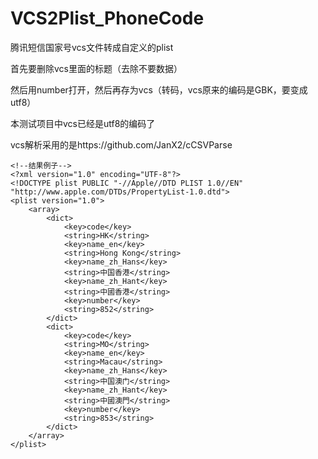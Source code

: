 # VCS2Plist_PhoneCode
腾讯短信国家号vcs文件转成自定义的plist

首先要删除vcs里面的标题（去除不要数据）

然后用number打开，然后再存为vcs（转码，vcs原来的编码是GBK，要变成utf8）

本测试项目中vcs已经是utf8的编码了


vcs解析采用的是https://github.com/JanX2/cCSVParse

```
<!--结果例子-->
<?xml version="1.0" encoding="UTF-8"?>
<!DOCTYPE plist PUBLIC "-//Apple//DTD PLIST 1.0//EN" "http://www.apple.com/DTDs/PropertyList-1.0.dtd">
<plist version="1.0">
    <array>
        <dict>
            <key>code</key>
            <string>HK</string>
            <key>name_en</key>
            <string>Hong Kong</string>
            <key>name_zh_Hans</key>
            <string>中国香港</string>
            <key>name_zh_Hant</key>
            <string>中國香港</string>
            <key>number</key>
            <string>852</string>
        </dict>
        <dict>
            <key>code</key>
            <string>MO</string>
            <key>name_en</key>
            <string>Macau</string>
            <key>name_zh_Hans</key>
            <string>中国澳门</string>
            <key>name_zh_Hant</key>
            <string>中國澳門</string>
            <key>number</key>
            <string>853</string>
        </dict>
    </array>
</plist>


```
